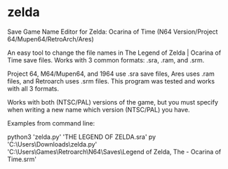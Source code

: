 # zelda
Save Game Name Editor for Zelda: Ocarina of Time (N64 Version/Project 64/Mupen64/RetroArch/Ares)

An easy tool to change the file names in The Legend of Zelda | Ocarina of Time save files. Works with 3 common formats: .sra, .ram, and .srm.

Project 64, M64/Mupen64, and 1964 use .sra save files, Ares uses .ram files, and Retroarch uses .srm files. This program was tested and works with all 3 formats.

Works with both (NTSC/PAL) versions of the game, but you must specify when writing a new name which version (NTSC/PAL) you have.


Examples from command line: 

python3 'zelda.py' 'THE LEGEND OF ZELDA.sra'
py 'C:\Users\Downloads\zelda.py' 'C:\Users\Games\Retroarch\N64\Saves\Legend of Zelda, The - Ocarina of Time.srm'

